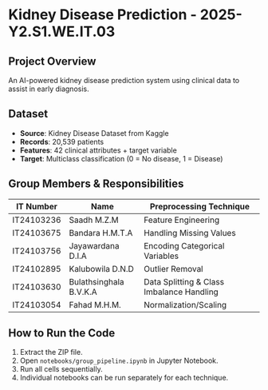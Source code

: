# Kidney Disease Prediction - 2025-Y2.S1.WE.IT.03

## Project Overview
An AI-powered kidney disease prediction system using clinical data to assist in early diagnosis.

## Dataset
- **Source**: Kidney Disease Dataset from Kaggle
- **Records**: 20,539 patients
- **Features**: 42 clinical attributes + target variable
- **Target**: Multiclass classification (0 = No disease, 1 = Disease)

## Group Members & Responsibilities
| IT Number    | Name                  | Preprocessing Technique                  |
|--------------|-----------------------|------------------------------------------|
| IT24103236   | Saadh M.Z.M           | Feature Engineering                      |
| IT24103675   | Bandara H.M.T.A       | Handling Missing Values                  |
| IT24103756   | Jayawardana D.I.A     | Encoding Categorical Variables           |
| IT24102895   | Kalubowila D.N.D      | Outlier Removal                          |
| IT24103630   | Bulathsinghala B.V.K.A| Data Splitting & Class Imbalance Handling|
| IT24103054   | Fahad M.H.M.          | Normalization/Scaling                    |

## How to Run the Code
1. Extract the ZIP file.
2. Open `notebooks/group_pipeline.ipynb` in Jupyter Notebook.
3. Run all cells sequentially.
4. Individual notebooks can be run separately for each technique.